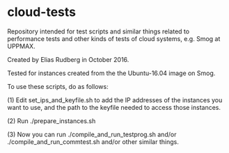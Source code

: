 # cloud-tests

Repository intended for test scripts and similar things related to
performance tests and other kinds of tests of cloud systems, e.g. Smog
at UPPMAX.

Created by Elias Rudberg in October 2016.

Tested for instances created from the the Ubuntu-16.04 image on Smog.

To use these scripts, do as follows:

(1) Edit set_ips_and_keyfile.sh to add the IP addresses of the
instances you want to use, and the path to the keyfile needed to
access those instances.

(2) Run ./prepare_instances.sh

(3) Now you can run ./compile_and_run_testprog.sh and/or
./compile_and_run_commtest.sh and/or other similar things.
